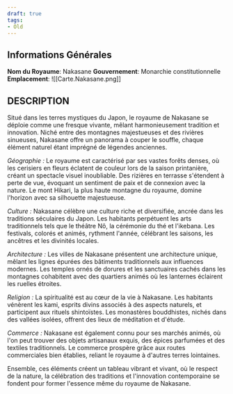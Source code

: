 ```yaml
---
draft: true
tags:
- Old
---
```


## Informations Générales
**Nom du Royaume**: Nakasane
**Gouvernement**: Monarchie constitutionnelle 
**Emplacement**:
![[Carte.Nakasane.png]]

## DESCRIPTION
Situé dans les terres mystiques du Japon, le royaume de Nakasane se déploie comme une fresque vivante, mêlant harmonieusement tradition et innovation. Niché entre des montagnes majestueuses et des rivières sinueuses, Nakasane offre un panorama à couper le souffle, chaque élément naturel étant imprégné de légendes anciennes.

_Géographie :_ Le royaume est caractérisé par ses vastes forêts denses, où les cerisiers en fleurs éclatent de couleur lors de la saison printanière, créant un spectacle visuel inoubliable. Des rizières en terrasse s'étendent à perte de vue, évoquant un sentiment de paix et de connexion avec la nature. Le mont Hikari, la plus haute montagne du royaume, domine l'horizon avec sa silhouette majestueuse.

_Culture :_ Nakasane célèbre une culture riche et diversifiée, ancrée dans les traditions séculaires du Japon. Les habitants perpétuent les arts traditionnels tels que le théâtre Nô, la cérémonie du thé et l'ikebana. Les festivals, colorés et animés, rythment l'année, célébrant les saisons, les ancêtres et les divinités locales.

_Architecture :_ Les villes de Nakasane présentent une architecture unique, mêlant les lignes épurées des bâtiments traditionnels aux influences modernes. Les temples ornés de dorures et les sanctuaires cachés dans les montagnes cohabitent avec des quartiers animés où les lanternes éclairent les ruelles étroites.

_Religion :_ La spiritualité est au cœur de la vie à Nakasane. Les habitants vénèrent les kami, esprits divins associés à des aspects naturels, et participent aux rituels shintoïstes. Les monastères bouddhistes, nichés dans des vallées isolées, offrent des lieux de méditation et d'étude.

_Commerce :_ Nakasane est également connu pour ses marchés animés, où l'on peut trouver des objets artisanaux exquis, des épices parfumées et des textiles traditionnels. Le commerce prospère grâce aux routes commerciales bien établies, reliant le royaume à d'autres terres lointaines.

Ensemble, ces éléments créent un tableau vibrant et vivant, où le respect de la nature, la célébration des traditions et l'innovation contemporaine se fondent pour former l'essence même du royaume de Nakasane.